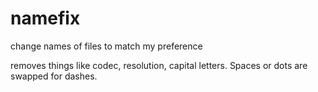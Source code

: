 # namefix
change names of files to match my preference

removes things like codec, resolution, capital letters. Spaces or dots are swapped for dashes.
